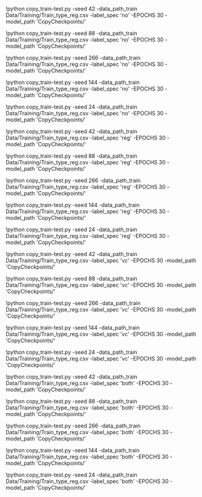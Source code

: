 !python copy_train-test.py -seed 42 -data_path_train Data/Training/Train_type_reg.csv -label_spec 'no' -EPOCHS 30 -model_path 'CopyCheckpoints/'
 
!python copy_train-test.py -seed 88 -data_path_train Data/Training/Train_type_reg.csv -label_spec 'no' -EPOCHS 30 -model_path 'CopyCheckpoints/'
 
!python copy_train-test.py -seed 266 -data_path_train Data/Training/Train_type_reg.csv -label_spec 'no' -EPOCHS 30 -model_path 'CopyCheckpoints/'
 
!python copy_train-test.py -seed 144 -data_path_train Data/Training/Train_type_reg.csv -label_spec 'no' -EPOCHS 30 -model_path 'CopyCheckpoints/'
 
!python copy_train-test.py -seed 24 -data_path_train Data/Training/Train_type_reg.csv -label_spec 'no' -EPOCHS 30 -model_path 'CopyCheckpoints/'
 

!python copy_train-test.py -seed 42 -data_path_train Data/Training/Train_type_reg.csv -label_spec 'reg' -EPOCHS 30 -model_path 'CopyCheckpoints/'
 
!python copy_train-test.py -seed 88 -data_path_train Data/Training/Train_type_reg.csv -label_spec 'reg' -EPOCHS 30 -model_path 'CopyCheckpoints/'
 
!python copy_train-test.py -seed 266 -data_path_train Data/Training/Train_type_reg.csv -label_spec 'reg' -EPOCHS 30 -model_path 'CopyCheckpoints/'
 
!python copy_train-test.py -seed 144 -data_path_train Data/Training/Train_type_reg.csv -label_spec 'reg' -EPOCHS 30 -model_path 'CopyCheckpoints/'
 
!python copy_train-test.py -seed 24 -data_path_train Data/Training/Train_type_reg.csv -label_spec 'reg' -EPOCHS 30 -model_path 'CopyCheckpoints/'
 

!python copy_train-test.py -seed 42 -data_path_train Data/Training/Train_type_reg.csv -label_spec 'vc' -EPOCHS 30 -model_path 'CopyCheckpoints/'
 
!python copy_train-test.py -seed 88 -data_path_train Data/Training/Train_type_reg.csv -label_spec 'vc' -EPOCHS 30 -model_path 'CopyCheckpoints/'
 
!python copy_train-test.py -seed 266 -data_path_train Data/Training/Train_type_reg.csv -label_spec 'vc' -EPOCHS 30 -model_path 'CopyCheckpoints/'
 
!python copy_train-test.py -seed 144 -data_path_train Data/Training/Train_type_reg.csv -label_spec 'vc' -EPOCHS 30 -model_path 'CopyCheckpoints/'
 
!python copy_train-test.py -seed 24 -data_path_train Data/Training/Train_type_reg.csv -label_spec 'vc' -EPOCHS 30 -model_path 'CopyCheckpoints/'
 

!python copy_train-test.py -seed 42 -data_path_train Data/Training/Train_type_reg.csv -label_spec 'both' -EPOCHS 30 -model_path 'CopyCheckpoints/'
 
!python copy_train-test.py -seed 88 -data_path_train Data/Training/Train_type_reg.csv -label_spec 'both' -EPOCHS 30 -model_path 'CopyCheckpoints/'
 
!python copy_train-test.py -seed 266 -data_path_train Data/Training/Train_type_reg.csv -label_spec 'both' -EPOCHS 30 -model_path 'CopyCheckpoints/'
 
!python copy_train-test.py -seed 144 -data_path_train Data/Training/Train_type_reg.csv -label_spec 'both' -EPOCHS 30 -model_path 'CopyCheckpoints/'
 
!python copy_train-test.py -seed 24 -data_path_train Data/Training/Train_type_reg.csv -label_spec 'both' -EPOCHS 30 -model_path 'CopyCheckpoints/'
 